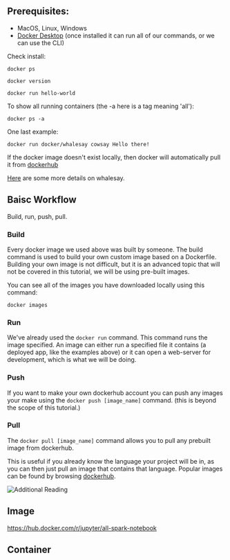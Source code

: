 ## Prerequisites:

- MacOS, Linux, Windows
- [Docker Desktop](https://www.docker.com/products/docker-desktop/) (once installed it can run all of our commands, or we can use the CLI)

Check install:

```
docker ps 
```
```
docker version
```
```
docker run hello-world
```
To show all running containers (the -a here is a tag meaning 'all'):
```
docker ps -a
```
One last example:
```
docker run docker/whalesay cowsay Hello there!
```
If the docker image doesn't exist locally, then docker will automatically pull it from [dockerhub](https://hub.docker.com/)

[Here](https://hub.docker.com/r/docker/whalesay) are some more details on whalesay.

## Baisc Workflow

Build, run, push, pull.

### Build

Every docker image we used above was built by someone. The build command is used to build your own custom image based on a Dockerfile. Building your own image is not difficult, but it is an advanced topic that will not be covered in this tutorial, we will be using pre-built images. 

You can see all of the images you have downloaded locally using this command:
```
docker images
```

### Run

We've already used the ```docker run``` command. This command runs the image specified. An image can either run a specified file it contains (a deployed app, like the examples above) or it can open a web-server for development, which is what we will be doing. 

### Push

If you want to make your own dockerhub account you can push any images your make using the ```docker push [image_name]``` command. (this is beyond the scope of this tutorial.)

### Pull

The ```docker pull [image_name]``` command allows you to pull any prebuilt image from dockerhub. 

This is useful if you already know the language your project will be in, as you can then just pull an image that contains that language. Popular images can be found by browsing [dockerhub](https://hub.docker.com/). 

![Additional Reading](https://medium.com/@deepakshakya/beginners-guide-to-use-docker-build-run-push-and-pull-4a132c094d75)

## Image

https://hub.docker.com/r/jupyter/all-spark-notebook

## Container


